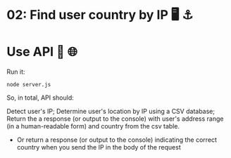 # 02: Find user country by IP 🖥️ ⚓

# Use API 💾 🌐

Run it:

```run
node server.js
```

So, in total, API should:

Detect user's IP;
Determine user's location by IP using a CSV database;
Return the a response (or output to the console) with user's address range (in a human-readable form) and country from the csv table.

- Or return a response (or output to the console) indicating the correct country when you send the IP in the body of the request
